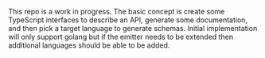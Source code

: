 This repo is a work in progress.  The basic concept is create some TypeScript interfaces to describe an API, generate some documentation, and then pick a target language to generate schemas.  Initial implementation will only support golang but if the emitter needs to be extended then additional languages should be able to be added.